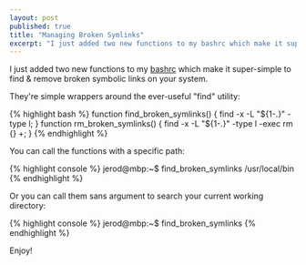 ```yaml
---
layout: post
published: true
title: "Managing Broken Symlinks"
excerpt: "I just added two new functions to my bashrc which make it super-simple to find & remove broken symbolic links on your system."
---
```


I just added two new functions to my [bashrc][1] which make it super-simple to find & remove broken symbolic links on your system.

They're simple wrappers around the ever-useful "find" utility:

{% highlight bash %}
function find_broken_symlinks() { find -x -L "${1-.}" -type l; }
function rm_broken_symlinks() { find -x -L "${1-.}" -type l -exec rm {} +; }
{% endhighlight %}

You can call the functions with a specific path:

{% highlight console %}
jerod@mbp:~$ find_broken_symlinks /usr/local/bin
{% endhighlight %}

Or you can call them sans argument to search your current working directory:

{% highlight console %}
jerod@mbp:~$ find_broken_symlinks
{% endhighlight %}

Enjoy!

[1]:http://github.com/sant0sk1/dotfiles/blob/master/bashrc
